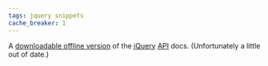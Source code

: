 ```yaml
---
tags: jquery snippets
cache_breaker: 1
---
```


A [downloadable offline version](http://view.jquery.com/trunk/tools/api-browser/jquery-api-browser.zip) of the [jQuery](/wiki/jQuery) [API](/wiki/API) docs. (Unfortunately a little out of date.)
